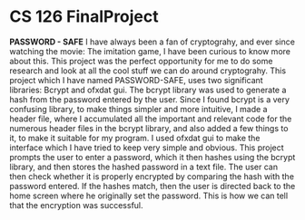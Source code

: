 # CS 126 FinalProject
**PASSWORD - SAFE**
I have always been a fan of cryptograhy, and ever since watching the movie: The imitation game, I have been curious to know more about this. This project was the perfect opportunity for me to do some research and look at all the cool stuff we can do around cryptograhy. This project which I have named PASSWORD-SAFE, uses two significant libraries: Bcrypt and ofxdat gui. The bcrypt library was used to generate a hash from the password entered by the user. Since I found bcrypt is a very confusing library, to make things simpler and more intuitive, I made a header file, where I accumulated all the important and relevant code for the numerous header files in the bcrypt library, and also added a few things to it, to make it suitable for my program. I used ofxdat gui to make the interface which I have tried to keep very simple and obvious. This project prompts the user to enter a password, which it then hashes using the bcrypt library, and then stores the hashed password in a text file. The user can then check whether it is properly encrypted by comparing the hash with the password entered. 
If the hashes match, then the user is directed back to the home screen where he originally set the password. This is how we can tell that the encryption was successful.
